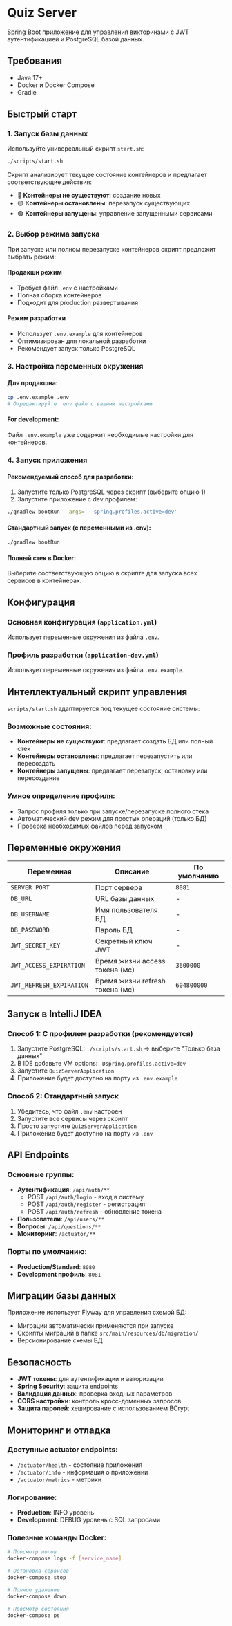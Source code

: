 # Quiz Server

Spring Boot приложение для управления викторинами с JWT аутентификацией и PostgreSQL базой данных.

## Требования

- Java 17+
- Docker и Docker Compose
- Gradle

## Быстрый старт

### 1. Запуск базы данных

Используйте универсальный скрипт `start.sh`:

```bash
./scripts/start.sh
```

Скрипт анализирует текущее состояние контейнеров и предлагает соответствующие действия:
- 🔵 **Контейнеры не существуют**: создание новых
- 🟡 **Контейнеры остановлены**: перезапуск существующих
- 🟢 **Контейнеры запущены**: управление запущенными сервисами


### 2. Выбор режима запуска

При запуске или полном перезапуске контейнеров скрипт предложит выбрать режим:

#### Продакшн режим
- Требует файл `.env` с настройками
- Полная сборка контейнеров
- Подходит для production развертывания

#### Режим разработки
- Использует `.env.example` для контейнеров
- Оптимизирован для локальной разработки
- Рекомендует запуск только PostgreSQL

### 3. Настройка переменных окружения

#### Для продакшна:
```bash
cp .env.example .env
# Отредактируйте .env файл с вашими настройками
```

#### For development:
Файл `.env.example` уже содержит необходимые настройки для контейнеров.

### 4. Запуск приложения

#### Рекомендуемый способ для разработки:
1. Запустите только PostgreSQL через скрипт (выберите опцию 1)
2. Запустите приложение с dev профилем:
```bash
./gradlew bootRun --args='--spring.profiles.active=dev'
```

#### Стандартный запуск (с переменными из .env):
```bash
./gradlew bootRun
```

#### Полный стек в Docker:
Выберите соответствующую опцию в скрипте для запуска всех сервисов в контейнерах.

## Конфигурация

### Основная конфигурация (`application.yml`)
Использует переменные окружения из файла `.env`.

### Профиль разработки (`application-dev.yml`)
Использует переменные окружения из файла `.env.example`.

## Интеллектуальный скрипт управления

`scripts/start.sh` адаптируется под текущее состояние системы:

### Возможные состояния:
- **Контейнеры не существуют**: предлагает создать БД или полный стек
- **Контейнеры остановлены**: предлагает перезапустить или пересоздать
- **Контейнеры запущены**: предлагает перезапуск, остановку или пересоздание

### Умное определение профиля:
- Запрос профиля только при запуске/перезапуске полного стека
- Автоматический dev режим для простых операций (только БД)
- Проверка необходимых файлов перед запуском

## Переменные окружения

| Переменная | Описание | По умолчанию |
|------------|----------|--------------|
| `SERVER_PORT` | Порт сервера | `8081` |
| `DB_URL` | URL базы данных | - |
| `DB_USERNAME` | Имя пользователя БД | - |
| `DB_PASSWORD` | Пароль БД | - |
| `JWT_SECRET_KEY` | Секретный ключ JWT | - |
| `JWT_ACCESS_EXPIRATION` | Время жизни access токена (мс) | `3600000` |
| `JWT_REFRESH_EXPIRATION` | Время жизни refresh токена (мс) | `604800000` |

## Запуск в IntelliJ IDEA

### Способ 1: С профилем разработки (рекомендуется)
1. Запустите PostgreSQL: `./scripts/start.sh` → выберите "Только база данных"
2. В IDE добавьте VM options: `-Dspring.profiles.active=dev`
3. Запустите `QuizServerApplication`
4. Приложение будет доступно на порту из `.env.example`

### Способ 2: Стандартный запуск
1. Убедитесь, что файл `.env` настроен
2. Запустите все сервисы через скрипт
3. Просто запустите `QuizServerApplication`
4. Приложение будет доступно на порту из `.env`

## API Endpoints

### Основные группы:
- **Аутентификация**: `/api/auth/**`
    - POST `/api/auth/login` - вход в систему
    - POST `/api/auth/register` - регистрация
    - POST `/api/auth/refresh` - обновление токена
- **Пользователи**: `/api/users/**`
- **Вопросы**: `/api/questions/**`
- **Мониторинг**: `/actuator/**`

### Порты по умолчанию:
- **Production/Standard**: `8080`
- **Development профиль**: `8081`

## Миграции базы данных

Приложение использует Flyway для управления схемой БД:
- Миграции автоматически применяются при запуске
- Скрипты миграций в папке `src/main/resources/db/migration/`
- Версионирование схемы БД

## Безопасность

- **JWT токены**: для аутентификации и авторизации
- **Spring Security**: защита endpoints
- **Валидация данных**: проверка входных параметров
- **CORS настройки**: контроль кросс-доменных запросов
- **Защита паролей**: хеширование с использованием BCrypt

## Мониторинг и отладка

### Доступные actuator endpoints:
- `/actuator/health` - состояние приложения
- `/actuator/info` - информация о приложении
- `/actuator/metrics` - метрики

### Логирование:
- **Production**: INFO уровень
- **Development**: DEBUG уровень с SQL запросами

### Полезные команды Docker:
```bash
# Просмотр логов
docker-compose logs -f [service_name]

# Остановка сервисов
docker-compose stop

# Полное удаление
docker-compose down

# Просмотр состояния
docker-compose ps
```